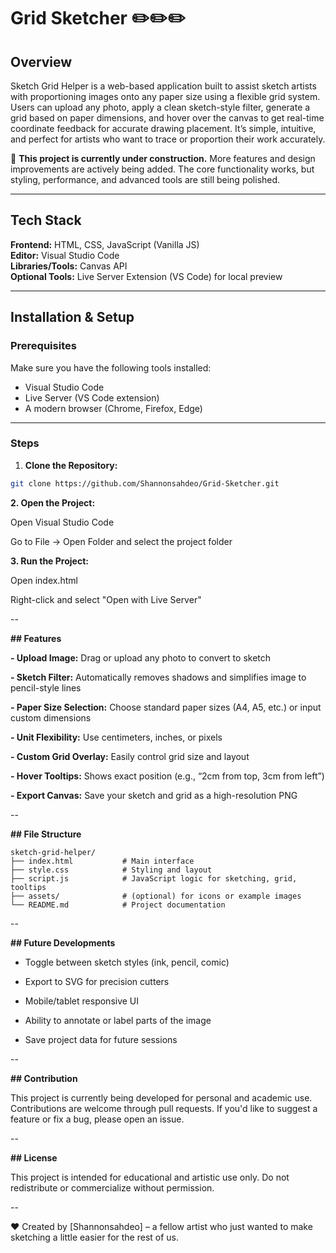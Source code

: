 # Grid Sketcher ✏️✏️✏️

## Overview  

Sketch Grid Helper is a web-based application built to assist sketch artists with proportioning images onto any paper size using a flexible grid system. Users can upload any photo, apply a clean sketch-style filter, generate a grid based on paper dimensions, and hover over the canvas to get real-time coordinate feedback for accurate drawing placement. It’s simple, intuitive, and perfect for artists who want to trace or proportion their work accurately.

🚧 **This project is currently under construction.** More features and design improvements are actively being added. The core functionality works, but styling, performance, and advanced tools are still being polished.

---

## Tech Stack  

**Frontend:** HTML, CSS, JavaScript (Vanilla JS)  
**Editor:** Visual Studio Code  
**Libraries/Tools:** Canvas API  
**Optional Tools:** Live Server Extension (VS Code) for local preview

---

## Installation & Setup

### Prerequisites  
Make sure you have the following tools installed:
- Visual Studio Code  
- Live Server (VS Code extension)  
- A modern browser (Chrome, Firefox, Edge)

---

### Steps
1. **Clone the Repository:**
```bash
git clone https://github.com/Shannonsahdeo/Grid-Sketcher.git
```

**2. Open the Project:**

Open Visual Studio Code

Go to File → Open Folder and select the project folder

**3. Run the Project:**

Open index.html

Right-click and select "Open with Live Server"

--

**## Features**

**- Upload Image:** Drag or upload any photo to convert to sketch

**- Sketch Filter:** Automatically removes shadows and simplifies image to pencil-style lines

**- Paper Size Selection:** Choose standard paper sizes (A4, A5, etc.) or input custom dimensions

**- Unit Flexibility:** Use centimeters, inches, or pixels

**- Custom Grid Overlay:** Easily control grid size and layout

**- Hover Tooltips:** Shows exact position (e.g., “2cm from top, 3cm from left”)

**- Export Canvas:** Save your sketch and grid as a high-resolution PNG

--

**## File Structure**
```
sketch-grid-helper/
├── index.html           # Main interface
├── style.css            # Styling and layout
├── script.js            # JavaScript logic for sketching, grid, tooltips
├── assets/              # (optional) for icons or example images
└── README.md            # Project documentation
```
--

**## Future Developments**

- Toggle between sketch styles (ink, pencil, comic)

- Export to SVG for precision cutters

- Mobile/tablet responsive UI

- Ability to annotate or label parts of the image

- Save project data for future sessions

--

**## Contribution**

This project is currently being developed for personal and academic use. Contributions are welcome through pull requests. If you'd like to suggest a feature or fix a bug, please open an issue.

--

**## License**

This project is intended for educational and artistic use only. Do not redistribute or commercialize without permission.

--

❤️ Created by [Shannonsahdeo] – a fellow artist who just wanted to make sketching a little easier for the rest of us.
